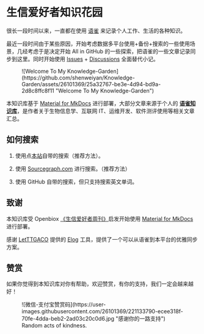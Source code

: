 # 生信爱好者知识花园

很长一段时间以来，一直都在使用 [语雀](https://www.yuque.com/shenweiyan) 来记录个人工作、生活的各种知识。

最近一段时间由于某些原因，开始考虑数据多平台使用+备份+搜索的一些使用场景，几经考虑于是决定开始 All in GitHub 的一些探索，把语雀的一些文章记录同步到这里。同时开始使用 [Issues](https://github.com/shenweiyan/Knowledge-Garden/issues) + [Discussions](https://github.com/shenweiyan/Knowledge-Garden/discussions) 全面替代小记。

<figure markdown>
![Welcome To My Knowledge-Garden](https://github.com/shenweiyan/Knowledge-Garden/assets/26101369/25a32767-be3e-4d94-bd9a-2d8c8ffc8f11 "Welcome To My Knowledge-Garden")
<figcaption></figcaption>
</figure>


本知识库基于 [Material for MkDocs](https://squidfunk.github.io/mkdocs-material/) 进行部署，大部分文章来源于个人的 **[语雀知识库](https://www.yuque.com/shenweiyan)**，是作者关于生物信息学、互联网 IT、运维开发、软件测评使用等相关文章汇总。

## 如何搜索

1. 使用点[本站](https://doc.weiyan.cc/)自带的搜索（推荐方法）。

2. 使用 [Sourcegraph.com](https://sourcegraph.com/github.com/shenweiyan/Knowledge-Garden) 进行搜索。（推荐方法）

3. 使用 GitHub 自带的搜索，但只支持搜索英文单词。

## 致谢

本知识库受 Openbiox [《生信爱好者周刊》](https://github.com/openbiox/weekly)启发开始使用 [Material for MkDocs](https://squidfunk.github.io/mkdocs-material/) 进行部署。

感谢 [LetTTGACO](https://github.com/LetTTGACO) 提供的 [Elog](https://elog.1874.cool/) 工具，提供了一个可以从语雀到本平台的优雅同步方案。

## 赞赏

如果你觉得到本知识库对你有帮助，欢迎赞赏，有你的支持，我们一定会越来越好！

<figure markdown>
![微信-支付宝赞赏码](https://user-images.githubusercontent.com/26101369/221133790-ecee318f-70fe-4dda-beb2-2ad03c20c0d6.jpg "感谢你的一路支持")
<figcaption>Random acts of kindness.</figcaption>
</figure>

